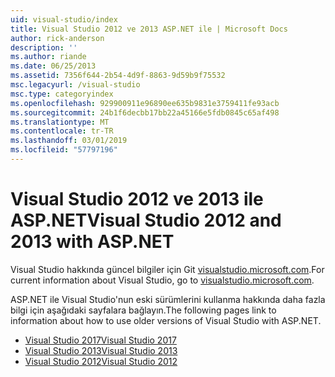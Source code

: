 ```yaml
---
uid: visual-studio/index
title: Visual Studio 2012 ve 2013 ASP.NET ile | Microsoft Docs
author: rick-anderson
description: ''
ms.author: riande
ms.date: 06/25/2013
ms.assetid: 7356f644-2b54-4d9f-8863-9d59b9f75532
msc.legacyurl: /visual-studio
msc.type: categoryindex
ms.openlocfilehash: 929900911e96890ee635b9831e3759411fe93acb
ms.sourcegitcommit: 24b1f6decbb17bb22a45166e5fdb0845c65af498
ms.translationtype: MT
ms.contentlocale: tr-TR
ms.lasthandoff: 03/01/2019
ms.locfileid: "57797196"
---
```

# <a name="visual-studio-2012-and-2013-with-aspnet"></a><span data-ttu-id="5a316-102">Visual Studio 2012 ve 2013 ile ASP.NET</span><span class="sxs-lookup"><span data-stu-id="5a316-102">Visual Studio 2012 and 2013 with ASP.NET</span></span>

<span data-ttu-id="5a316-103">Visual Studio hakkında güncel bilgiler için Git [visualstudio.microsoft.com](https://visualstudio.microsoft.com).</span><span class="sxs-lookup"><span data-stu-id="5a316-103">For current information about Visual Studio, go to [visualstudio.microsoft.com](https://visualstudio.microsoft.com).</span></span>

<span data-ttu-id="5a316-104">ASP.NET ile Visual Studio'nun eski sürümlerini kullanma hakkında daha fazla bilgi için aşağıdaki sayfalara bağlayın.</span><span class="sxs-lookup"><span data-stu-id="5a316-104">The following pages link to information about how to use older versions of Visual Studio with ASP.NET.</span></span>

- [<span data-ttu-id="5a316-105">Visual Studio 2017</span><span class="sxs-lookup"><span data-stu-id="5a316-105">Visual Studio 2017</span></span>](overview/2017/index.md)
- [<span data-ttu-id="5a316-106">Visual Studio 2013</span><span class="sxs-lookup"><span data-stu-id="5a316-106">Visual Studio 2013</span></span>](overview/2013/index.md)
- [<span data-ttu-id="5a316-107">Visual Studio 2012</span><span class="sxs-lookup"><span data-stu-id="5a316-107">Visual Studio 2012</span></span>](overview/2012/index.md)
